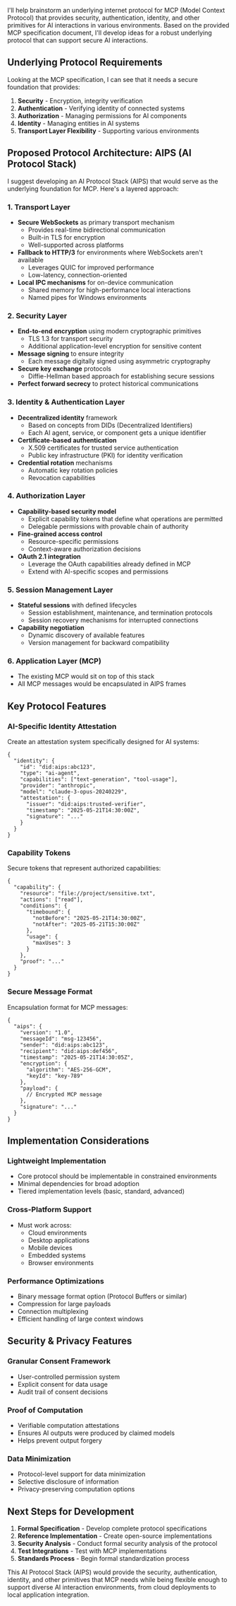 I'll help brainstorm an underlying internet protocol for MCP (Model Context Protocol) that provides security, authentication, identity, and other primitives for AI interactions in various environments. Based on the provided MCP specification document, I'll develop ideas for a robust underlying protocol that can support secure AI interactions.

## Underlying Protocol Requirements

Looking at the MCP specification, I can see that it needs a secure foundation that provides:

1. **Security** - Encryption, integrity verification
2. **Authentication** - Verifying identity of connected systems
3. **Authorization** - Managing permissions for AI components
4. **Identity** - Managing entities in AI systems
5. **Transport Layer Flexibility** - Supporting various environments

## Proposed Protocol Architecture: AIPS (AI Protocol Stack)

I suggest developing an AI Protocol Stack (AIPS) that would serve as the underlying foundation for MCP. Here's a layered approach:

### 1. Transport Layer
- **Secure WebSockets** as primary transport mechanism
  - Provides real-time bidirectional communication
  - Built-in TLS for encryption
  - Well-supported across platforms
- **Fallback to HTTP/3** for environments where WebSockets aren't available
  - Leverages QUIC for improved performance
  - Low-latency, connection-oriented 
- **Local IPC mechanisms** for on-device communication
  - Shared memory for high-performance local interactions
  - Named pipes for Windows environments

### 2. Security Layer
- **End-to-end encryption** using modern cryptographic primitives
  - TLS 1.3 for transport security
  - Additional application-level encryption for sensitive content
- **Message signing** to ensure integrity
  - Each message digitally signed using asymmetric cryptography
- **Secure key exchange** protocols
  - Diffie-Hellman based approach for establishing secure sessions
- **Perfect forward secrecy** to protect historical communications

### 3. Identity & Authentication Layer
- **Decentralized identity** framework
  - Based on concepts from DIDs (Decentralized Identifiers)
  - Each AI agent, service, or component gets a unique identifier
- **Certificate-based authentication**
  - X.509 certificates for trusted service authentication
  - Public key infrastructure (PKI) for identity verification
- **Credential rotation** mechanisms
  - Automatic key rotation policies
  - Revocation capabilities

### 4. Authorization Layer
- **Capability-based security model**
  - Explicit capability tokens that define what operations are permitted
  - Delegable permissions with provable chain of authority
- **Fine-grained access control**
  - Resource-specific permissions
  - Context-aware authorization decisions
- **OAuth 2.1 integration**
  - Leverage the OAuth capabilities already defined in MCP
  - Extend with AI-specific scopes and permissions

### 5. Session Management Layer
- **Stateful sessions** with defined lifecycles
  - Session establishment, maintenance, and termination protocols
  - Session recovery mechanisms for interrupted connections
- **Capability negotiation**
  - Dynamic discovery of available features
  - Version management for backward compatibility

### 6. Application Layer (MCP)
- The existing MCP would sit on top of this stack
- All MCP messages would be encapsulated in AIPS frames

## Key Protocol Features

### AI-Specific Identity Attestation
Create an attestation system specifically designed for AI systems:

```
{
  "identity": {
    "id": "did:aips:abc123",
    "type": "ai-agent",
    "capabilities": ["text-generation", "tool-usage"],
    "provider": "anthropic",
    "model": "claude-3-opus-20240229",
    "attestation": {
      "issuer": "did:aips:trusted-verifier",
      "timestamp": "2025-05-21T14:30:00Z",
      "signature": "..."
    }
  }
}
```

### Capability Tokens
Secure tokens that represent authorized capabilities:

```
{
  "capability": {
    "resource": "file://project/sensitive.txt",
    "actions": ["read"],
    "conditions": {
      "timebound": {
        "notBefore": "2025-05-21T14:30:00Z",
        "notAfter": "2025-05-21T15:30:00Z"
      },
      "usage": {
        "maxUses": 3
      }
    },
    "proof": "..."
  }
}
```

### Secure Message Format
Encapsulation format for MCP messages:

```
{
  "aips": {
    "version": "1.0",
    "messageId": "msg-123456",
    "sender": "did:aips:abc123",
    "recipient": "did:aips:def456",
    "timestamp": "2025-05-21T14:30:05Z",
    "encryption": {
      "algorithm": "AES-256-GCM",
      "keyId": "key-789"
    },
    "payload": {
      // Encrypted MCP message
    },
    "signature": "..."
  }
}
```

## Implementation Considerations

### Lightweight Implementation
- Core protocol should be implementable in constrained environments
- Minimal dependencies for broad adoption
- Tiered implementation levels (basic, standard, advanced)

### Cross-Platform Support
- Must work across:
  - Cloud environments
  - Desktop applications
  - Mobile devices
  - Embedded systems
  - Browser environments

### Performance Optimizations
- Binary message format option (Protocol Buffers or similar)
- Compression for large payloads
- Connection multiplexing
- Efficient handling of large context windows

## Security & Privacy Features

### Granular Consent Framework
- User-controlled permission system
- Explicit consent for data usage
- Audit trail of consent decisions

### Proof of Computation
- Verifiable computation attestations
- Ensures AI outputs were produced by claimed models
- Helps prevent output forgery

### Data Minimization
- Protocol-level support for data minimization
- Selective disclosure of information
- Privacy-preserving computation options

## Next Steps for Development

1. **Formal Specification** - Develop complete protocol specifications
2. **Reference Implementation** - Create open-source implementations
3. **Security Analysis** - Conduct formal security analysis of the protocol
4. **Test Integrations** - Test with MCP implementations
5. **Standards Process** - Begin formal standardization process

This AI Protocol Stack (AIPS) would provide the security, authentication, identity, and other primitives that MCP needs while being flexible enough to support diverse AI interaction environments, from cloud deployments to local application integration.
